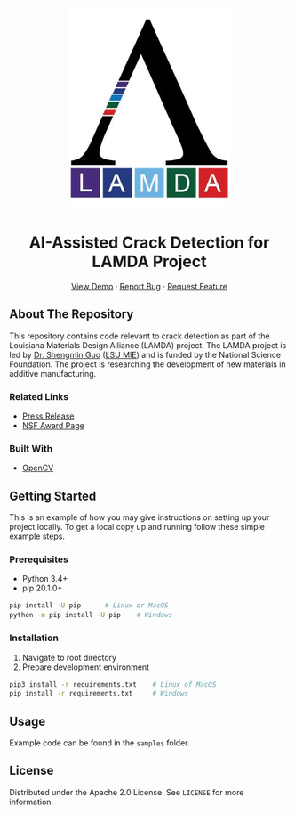 <!-- PROJECT OVERVIEW -->
<br />
<p align="center">
  <img src="doc/img/logo.jpg" alt="LSU" width="291" height="363">

  <h1 align="center">AI-Assisted Crack Detection for LAMDA Project</h1>
  <p align="center">
    <a href="https://github.com/btsai-dev/lsu-lamda-crack-detection">View Demo</a>
    ·
    <a href="https://github.com/btsai-dev/lsu-lamda-crack-detection/issues">Report Bug</a>
    ·
    <a href="https://github.com/btsai-dev/lsu-lamda-crack-detection/issues">Request Feature</a>
  </p>
</p>

<!-- ABOUT THE PROJECT -->
## About The Repository

This repository contains code relevant to crack detection as part of the Louisiana Materials Design Alliance (LAMDA) project. The LAMDA project is led by [Dr. Shengmin Guo](https://www.lsu.edu/eng/mie/people/faculty/guo.php) ([LSU MIE](https://www.lsu.edu/eng/mie/)) and is funded by the National Science Foundation. The project is researching the development of new materials in additive manufacturing.

### Related Links

* [Press Release](https://www.lsu.edu/mediacenter/news/2020/05/21engineering_khonsari_lamda.php)
* [NSF Award Page](https://www.nsf.gov/awardsearch/showAward?AWD_ID=1946231)

### Built With

* [OpenCV](https://opencv.org/)

<!-- GETTING STARTED -->
## Getting Started

This is an example of how you may give instructions on setting up your project locally.
To get a local copy up and running follow these simple example steps.

### Prerequisites

* Python 3.4+
* pip 20.1.0+

```sh
pip install -U pip 		# Linux or MacOS
python -m pip install -U pip	# Windows	
```

### Installation

1. Navigate to root directory
2. Prepare development environment

```sh
pip3 install -r requirements.txt	# Linux of MacOS
pip install -r requirements.txt		# Windows
```

<!-- USAGE EXAMPLES -->
## Usage

Example code can be found in the ```samples``` folder.

<!-- LICENSE -->
## License

Distributed under the Apache 2.0 License. See `LICENSE` for more information.


